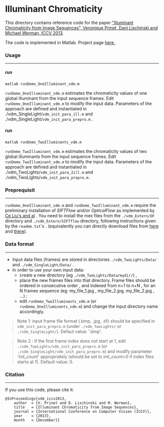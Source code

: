 
# Illuminant Chromaticity
<p>This directory contains reference code for the paper <a href="https://www.cs.huji.ac.il/labs/cglab/projects/illumest/Illuminant/iccv2013_illuminant.pdf" >"Illuminant Chromaticity from Image Sequences", Veronique Prinet, Dani Lischinski and Michael Werman, ICCV 2013</a>.</p> 

<p>The code is implemented in Matlab. Project page <a href='https://www.cs.huji.ac.il/labs/cglab/projects/illumest/Illuminant/'> here </a>.</p>


### Usage 
 ----------
##### run
```
matlab runDemo_OneIlluminant_vdm.m
```

`runDemo_OneIlluminant_vdm.m`   estimates the chromaticity values of one global illuminant from the input sequence frames. 
Edit `runDemo_OneIlluminant_vdm.m` to modify the input data. 
Parameters of the approach are defined and instantiated in ./vdm_SingleLight/`vdm_init_para_ill.m` and ./vdm_SingleLight/`vdm_init_para_prepro.m` . 

##### run 
```
matlab runDemo_TwoIlluminants_vdm.m
```

 `runDemo_TwoIlluminant_vdm.m`   estimates the chromaticity values of two global illuminants from the input sequence frames. 
Edit `runDemo_TwoIlluminant_vdm.m` to modify the input data. 
Parameters of the approach are defined and instantiated in ./vdm_TwoLights/`vdm_init_para_2ill.m` and ./vdm_TwoLights/`vdm_init_para_prepro.m` . 

### Preprequisit
 -----------

`runDemo_OneIlluminant_vdm.m` and  `runDemo_TwoIlluminant_vdm.m` require the preliminary installation of _SIFTFlow_ and/or _OpticalFlow_ as implemented by <a href="http://people.csail.mit.edu/celiu/"> Ce Liu's and al</a> . You need to install the mex files from the `./vdm_Extern/OF`   directory and `./vdm_Extern/SIFTflow` directory, following instructions given by the `readme.txt`'s . (equivalently you can directly download files from <a href="http://people.csail.mit.edu/celiu/OpticalFlow/" > here </a> and   <a href="people.csail.mit.edu/celiu/SIFTflow/"> there</a>).

### Data format
-------------

- Input data files (frames) are stored in directories `./vdm_TwoLights/Data/` and `./vdm_SingleLight/Data/` .
- In order to use your own input data: 
  -  create a new directory (eg `./vdm_TwoLights/Data/mydir/`) , 
  - place the new frames files into that directory. Frame files should be ordered in consecutive order , and indexed from n+1 to n+N , for an N frames sequence (eg: my_file_1.jpg , my_file_2.jpg, my_file_2.jpg , ...) ; 
  - edit `runDemo_TwoIlluminants_vdm.m` (or `runDemo_OneIlluminants_vdm.m`) and change the input directory name accordingly.


> Note 1:  input frame file format (.bmp, .jpg, .tif) should be specified in `vdm_init_para_prepro.m` (under `./vdm_TwoLights/` or `./vdm_SingleLight/`). Defaut value: '.bmp'. 

> Note 2 : if the first frame index does not start at 1, edit `./vdm_TwoLights/vdm_init_para_prepro.m` (or `./vdm_SingleLight/vdm_init_para_prepro.m`) and modify parameter _'init_count'_ appropriately (should be set to init_count=0 if index files starts at 1). Default value: 0.  


### Citation
-----------
If you use this code, please cite it:
```
@InProceedings{vdm_iccv2013,
	author  = {V. Prinet and D. Lischinski and M. Werman},
	title   = {Illuminant Chromaticity from Image Sequences},
	journal = {International Conference on Computer Vision (ICCV)},
	year    = {2013},
	month   = {December}}
```
